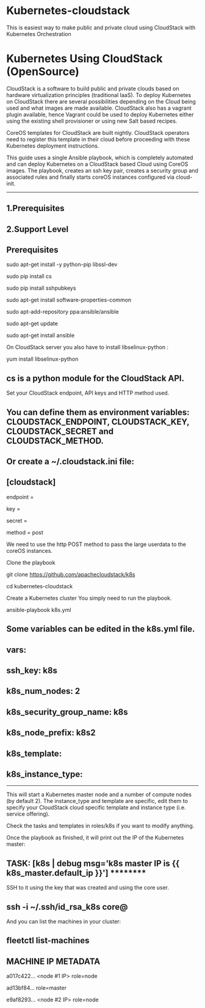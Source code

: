 # Kubernetes-cloudstack
This is easiest way to make public and private cloud using CloudStack with Kubernetes Orchestration 
# Kubernetes Using CloudStack (OpenSource)
CloudStack is a software to build public and private clouds based on hardware virtualization principles (traditional IaaS). To deploy Kubernetes on CloudStack there are several possibilities depending on the Cloud being used and what images are made available. CloudStack also has a vagrant plugin available, hence Vagrant could be used to deploy Kubernetes either using the existing shell provisioner or using new Salt based recipes.

CoreOS templates for CloudStack are built nightly. CloudStack operators need to register this template in their cloud before proceeding with these Kubernetes deployment instructions.

This guide uses a single Ansible playbook, which is completely automated and can deploy Kubernetes on a CloudStack based Cloud using CoreOS images. The playbook, creates an ssh key pair, creates a security group and associated rules and finally starts coreOS instances configured via cloud-init.

--------------------
1.Prerequisites
--------------------
2.Support Level
--------------------

Prerequisites
--------------------------------------------------------------------------------------------------------------------------------------------

  sudo apt-get install -y python-pip libssl-dev

  sudo pip install cs

  sudo pip install sshpubkeys

  sudo apt-get install software-properties-common

  sudo apt-add-repository ppa:ansible/ansible

  sudo apt-get update

  sudo apt-get install ansible

  On CloudStack server you also have to install libselinux-python :

  yum install libselinux-python

  cs is a python module for the CloudStack API.
--------------------------------------------------------------------------------------------------------------------------------------------
Set your CloudStack endpoint, API keys and HTTP method used.

You can define them as environment variables: CLOUDSTACK_ENDPOINT, CLOUDSTACK_KEY, CLOUDSTACK_SECRET and CLOUDSTACK_METHOD.
--------------------------------------------------------------------------------------------------------------------------------------------
Or create a ~/.cloudstack.ini file:
-------------------------------------

[cloudstack]
 ----------------
 endpoint = <your cloudstack api endpoint>
 
 key = <your api access key>
 
 secret = <your api secret key>
 
 method = post
 
 We need to use the http POST method to pass the large userdata to the coreOS instances.

Clone the playbook
 
 git clone https://github.com/apachecloudstack/k8s
 
 cd kubernetes-cloudstack

 Create a Kubernetes cluster
 You simply need to run the playbook.

 ansible-playbook k8s.yml

Some variables can be edited in the k8s.yml file.
--------------------------------------------------
 vars:
 -----
   ssh_key: k8s
   ---------------------------------------
   k8s_num_nodes: 2
   ---------------------------------------
   k8s_security_group_name: k8s
   ---------------------------------------
   k8s_node_prefix: k8s2
   ---------------------------------------
   k8s_template: <templatename>
  -----------------------------------------
   k8s_instance_type: <serviceofferingname>
  ------------------------------------------
  
-------------------------------------------------------------------------------------------------------------------------------------------
This will start a Kubernetes master node and a number of compute nodes (by default 2). The instance_type and template are specific, edit them to specify your CloudStack cloud specific template and instance type (i.e. service offering).

Check the tasks and templates in roles/k8s if you want to modify anything.

Once the playbook as finished, it will print out the IP of the Kubernetes master:

TASK: [k8s | debug msg='k8s master IP is {{ k8s_master.default_ip }}'] ********
---------------------------------------------------------------------------------
SSH to it using the key that was created and using the core user.

ssh -i ~/.ssh/id_rsa_k8s core@<master IP>
----------------------------------------------------------------------------------
And you can list the machines in your cluster:

fleetctl list-machines
----------------------------------------
MACHINE        IP             METADATA
----------------------------------------
a017c422...    <node #1 IP>   role=node

ad13bf84...    <master IP>    role=master

e9af8293...    <node #2 IP>   role=node
